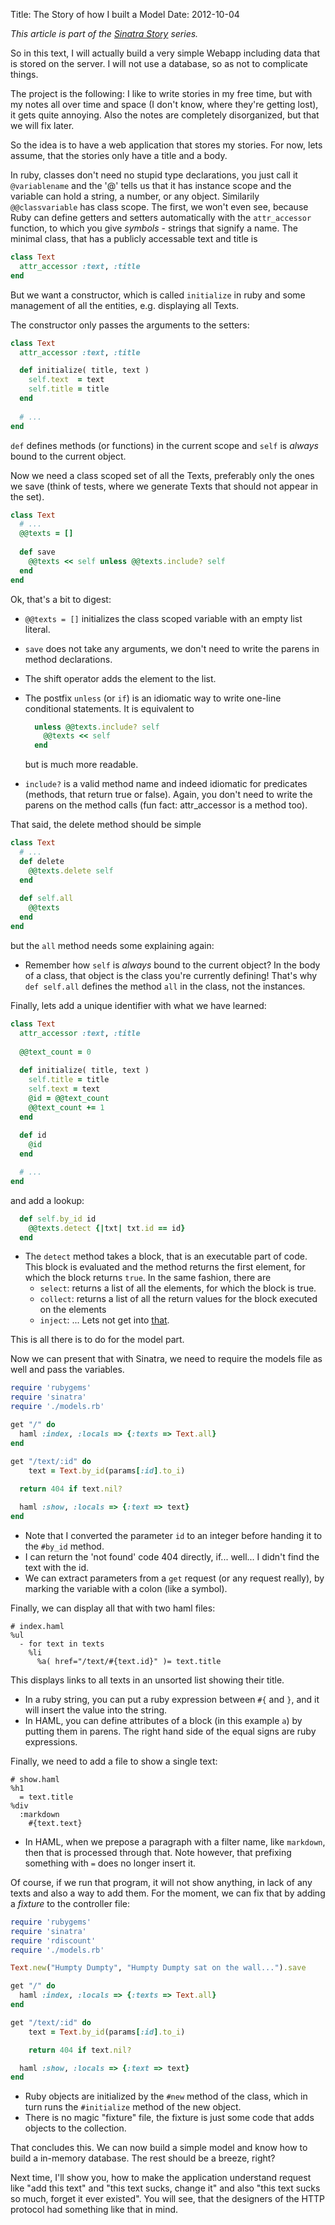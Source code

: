 Title: The Story of how I built a Model
Date: 2012-10-04

*This article is part of the [Sinatra Story](|filename|/programming/sinatra_story.md) series.*

So in this text, I will actually build a very simple Webapp including data
that is stored on the server. I will not use a database, so as not to
complicate things. 

The project is the following: I like to write stories in my free time, but
with my notes all over time and space (I don't know, where they're
getting lost), it gets quite annoying. Also the notes are completely
disorganized, but that we will fix later.

So the idea is to have a web application that stores my stories. For now, lets
assume, that the stories only have a title and a body.

In ruby, classes don't need no stupid type declarations, you just call it
`@variablename` and the '@' tells us that it has instance scope and the
variable can hold a string, a number, or any object. Similarily
`@@classvariable` has class scope. The first, we won't even see, because Ruby
can define getters and setters automatically with the `attr_accessor`
function, to which you give _symbols_ - strings that signify a name. The
minimal class, that has a publicly accessable text and title is

```ruby
class Text
  attr_accessor :text, :title
end
```

But we want a constructor, which is called `initialize` in ruby and some
management of all the entities, e.g. displaying all Texts.

The constructor only passes the arguments to the setters:

```ruby
class Text
  attr_accessor :text, :title

  def initialize( title, text )
    self.text  = text
    self.title = title
  end
  
  # ...
end
```

`def` defines methods (or functions) in the current scope and `self` is
*always* bound to the current object.

Now we need a class scoped set of all the Texts, preferably only the ones we
save (think of tests, where we generate Texts that should not appear in the
set).

```ruby
class Text
  # ...
  @@texts = []
  
  def save
    @@texts << self unless @@texts.include? self
  end
end
```

Ok, that's a bit to digest:

* `@@texts = []` initializes the class scoped variable with an empty list
	literal.
* `save` does not take any arguments, we don't need to write the parens in
	method declarations.
* The shift operator adds the element to the list.
* The postfix `unless` (or `if`) is an idiomatic way to write one-line
	conditional statements. It is equivalent to 

  ```ruby
    unless @@texts.include? self
      @@texts << self
    end
  ```

  but is much more readable.
* `include?` is a valid method name and indeed idiomatic for predicates
	(methods, that return true or false). Again, you don't need to write the
  parens on the method calls (fun fact: attr_accessor is a method too).

That said, the delete method should be simple

```ruby
class Text
  # ...
  def delete
    @@texts.delete self
  end
  
  def self.all
    @@texts
  end
end
```

but the `all` method needs some explaining again:

* Remember how `self` is *always* bound to the current object? In the body of
	a class, that object is the class you're currently defining! That's why
  `def self.all` defines the method `all` in the class, not the instances.

Finally, lets add a unique identifier with what we have learned:

```ruby
class Text
  attr_accessor :text, :title
  
  @@text_count = 0
  
  def initialize( title, text )
    self.title = title
    self.text = text
    @id = @@text_count
    @@text_count += 1
  end
  
  def id
    @id
  end

  # ...
end
```

and add a lookup:

```ruby
  def self.by_id id
    @@texts.detect {|txt| txt.id == id}
  end
```

* The `detect` method takes a block, that is an executable part of code. This
	block is evaluated and the method returns the first element, for which the
  block returns `true`. In the same fashion, there are
  - `select`: returns a list of all the elements, for which the block is true.
  - `collect`: returns a list of all the return values for the block executed
    on the elements
  - `inject`: ... Lets not get into [that][fold].

[fold]: <http://en.wikipedia.org/wiki/Fold_(higher-order_function)>

This is all there is to do for the model part.

Now we can present that with Sinatra, we need to require the models file as
well and pass the variables.

```ruby
require 'rubygems'
require 'sinatra'
require './models.rb'

get "/" do
  haml :index, :locals => {:texts => Text.all}
end

get "/text/:id" do
	text = Text.by_id(params[:id].to_i)
  
  return 404 if text.nil?

  haml :show, :locals => {:text => text}
end
```

* Note that I converted the parameter `id` to an integer before handing it to
	the ```#by_id``` method.
* I can return the 'not found' code 404 directly, if... well... I didn't find
	the text with the id.
* We can extract parameters from a `get` request (or any request really), by
	marking the variable with a colon (like a symbol).

Finally, we can display all that with two haml files:

```haml 
# index.haml
%ul
  - for text in texts
    %li
      %a( href="/text/#{text.id}" )= text.title
```

This displays links to all texts in an unsorted list showing their title.

* In a ruby string, you can put a ruby expression between `#{` and `}`, and it
	will insert the value into the string.
* In HAML, you can define attributes of a block (in this example `a`) by
	putting them in parens. The right hand side of the equal signs are ruby
  expressions.

Finally, we need to add a file to show a single text:

```haml 
# show.haml
%h1
  = text.title
%div
  :markdown
    #{text.text}
```

* In HAML, when we prepose a paragraph with a filter name, like `markdown`,
	then that is processed through that. Note however, that prefixing something
  with `=` does no longer insert it.

Of course, if we run that program, it will not show anything, in lack of any
texts and also a way to add them. For the moment, we can fix that by adding a
_fixture_ to the controller file:

```ruby
require 'rubygems'
require 'sinatra'
require 'rdiscount'
require './models.rb'

Text.new("Humpty Dumpty", "Humpty Dumpty sat on the wall...").save

get "/" do
  haml :index, :locals => {:texts => Text.all}
end

get "/text/:id" do
	text = Text.by_id(params[:id].to_i)

	return 404 if text.nil?

  haml :show, :locals => {:text => text}
end
```

* Ruby objects are initialized by the `#new` method of the class, which in
	turn runs the `#initialize` method of the new object.
* There is no magic "fixture" file, the fixture is just some code that adds
	objects to the collection.

That concludes this. We can now build a simple model and know how to build a
in-memory database. The rest should be a breeze, right?

Next time, I'll show you, how to make the application understand request like
"add this text" and "this text sucks, change it" and also "this text sucks so
much, forget it ever existed". You will see, that the designers of the HTTP
protocol had something like that in mind.
